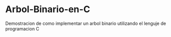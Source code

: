 # Arbol-Binario-en-C
Demostracion de como implementar un arbol binario utilizando el lenguje de programacion C
